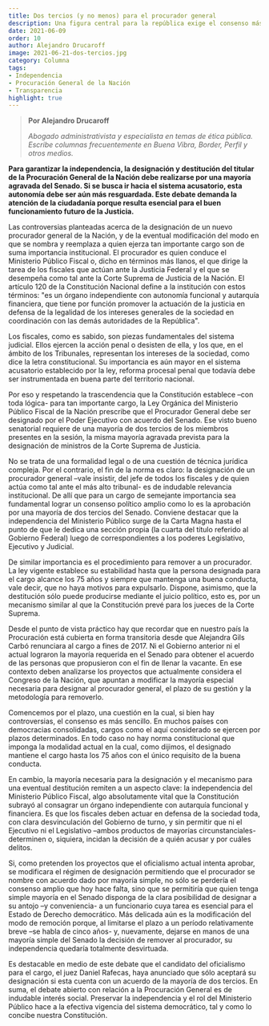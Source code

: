 ```yaml
---
title: Dos tercios (y no menos) para el procurador general
description: Una figura central para la república exige el consenso más amplio
date: 2021-06-09
order: 10
author: Alejandro Drucaroff
image: 2021-06-21-dos-tercios.jpg
category: Columna
tags:
- Independencia
- Procuración General de la Nación
- Transparencia
highlight: true
---
```


> **Por Alejandro Drucaroff**
> 
> *Abogado administrativista y especialista en temas de ética pública. Escribe columnas frecuentemente en Buena Vibra, Border, Perfil y otros medios.*

**Para garantizar la independencia, la designación y destitución del titular de la Procuración General de la Nación debe realizarse por una mayoría agravada del Senado. Si se busca ir hacia el sistema acusatorio, esta autonomía debe ser aún más resguardada. Este debate demanda la atención de la ciudadanía porque resulta esencial para el buen funcionamiento futuro de la Justicia.**

Las controversias planteadas acerca de la designación de un nuevo procurador general de la Nación, y de la eventual modificación del modo en que se nombra y reemplaza a quien ejerza tan importante cargo son de suma importancia institucional. El procurador es quien conduce el Ministerio Público Fiscal o, dicho en términos más llanos, el que dirige la tarea de los fiscales que actúan ante la Justicia Federal y el que se desempeña como tal ante la Corte Suprema de Justicia de la Nación. El artículo 120 de la Constitución Nacional define a la institución con estos términos: "es un órgano independiente con autonomía funcional y autarquía financiera, que tiene por función promover la actuación de la justicia en defensa de la legalidad de los intereses generales de la sociedad en coordinación con las demás autoridades de la República".

Los fiscales, como es sabido, son piezas fundamentales del sistema judicial. Ellos ejercen la acción penal o desisten de ella, y los que, en el ámbito de los Tribunales, representan los intereses de la sociedad, como dice la letra constitucional. Su importancia es aún mayor en el sistema acusatorio establecido por la ley, reforma procesal penal que todavía debe ser instrumentada en buena parte del territorio nacional.

Por eso y respetando la trascendencia que la Constitución establece –con toda lógica- para tan importante cargo, la Ley Orgánica del Ministerio Público Fiscal de la Nación prescribe que el Procurador General debe ser designado por el Poder Ejecutivo con acuerdo del Senado. Ese visto bueno senatorial requiere de una mayoría de dos tercios de los miembros presentes en la sesión, la misma mayoría agravada prevista para la designación de ministros de la Corte Suprema de Justicia.

No se trata de una formalidad legal o de una cuestión de técnica jurídica compleja. Por el contrario, el fin de la norma es claro: la designación de un procurador general –vale insistir, del jefe de todos los fiscales y de quien actúa como tal ante el más alto tribunal- es de indudable relevancia institucional. De allí que para un cargo de semejante importancia sea fundamental lograr un consenso político amplio como lo es la aprobación por una mayoría de dos tercios del Senado. Conviene destacar que la independencia del Ministerio Público surge de la Carta Magna hasta el punto de que le dedica una sección propia (la cuarta del título referido al Gobierno Federal) luego de correspondientes a los poderes Legislativo, Ejecutivo y Judicial.

De similar importancia es el procedimiento para remover a un procurador. La ley vigente establece su estabilidad hasta que la persona designada para el cargo alcance los 75 años y siempre que mantenga una buena conducta, vale decir, que no haya motivos para expulsarlo. Dispone, asimismo, que la destitución sólo puede producirse mediante el juicio político, esto es, por un mecanismo similar al que la Constitución prevé para los jueces de la Corte Suprema.

Desde el punto de vista práctico hay que recordar que en nuestro país la Procuración está cubierta en forma transitoria desde que Alejandra Gils Carbó renunciara al cargo a fines de 2017. Ni el Gobierno anterior ni el actual lograron la mayoría requerida en el Senado para obtener el acuerdo de las personas que propusieron con el fin de llenar la vacante. En ese contexto deben analizarse los proyectos que actualmente considera el Congreso de la Nación, que apuntan a modificar la mayoría especial necesaria para designar al procurador general, el plazo de su gestión y la metodología para removerlo.

Comencemos por el plazo, una cuestión en la cual, si bien hay controversias, el consenso es más sencillo. En muchos países con democracias consolidadas, cargos como el aquí considerado se ejercen por plazos determinados. En todo caso no hay norma constitucional que imponga la modalidad actual en la cual, como dijimos, el designado mantiene el cargo hasta los 75 años con el único requisito de la buena conducta.

En cambio, la mayoría necesaria para la designación y el mecanismo para una eventual destitución remiten a un aspecto clave: la independencia del Ministerio Público Fiscal, algo absolutamente vital que la Constitución subrayó al consagrar un órgano independiente con autarquía funcional y financiera. Es que los fiscales deben actuar en defensa de la sociedad toda, con clara desvinculación del Gobierno de turno, y sin permitir que ni el Ejecutivo ni el Legislativo –ambos productos de mayorías circunstanciales- determinen o, siquiera, incidan la decisión de a quién acusar y por cuáles delitos.

Si, como pretenden los proyectos que el oficialismo actual intenta aprobar, se modificara el régimen de designación permitiendo que el procurador se nombre con acuerdo dado por mayoría simple, no sólo se perdería el consenso amplio que hoy hace falta, sino que se permitiría que quien tenga simple mayoría en el Senado disponga de la clara posibilidad de designar a su antojo –y conveniencia- a un funcionario cuya tarea es esencial para el Estado de Derecho democrático. Más delicada aún es la modificación del modo de remoción porque, al limitarse el plazo a un período relativamente breve –se habla de cinco años- y, nuevamente, dejarse en manos de una mayoría simple del Senado la decisión de remover al procurador, su independencia quedaría totalmente desvirtuada.

Es destacable en medio de este debate que el candidato del oficialismo para el cargo, el juez Daniel Rafecas, haya anunciado que sólo aceptará su designación si esta cuenta con un acuerdo de la mayoría de dos tercios. En suma, el debate abierto con relación a la Procuración General es de indudable interés social. Preservar la independencia y el rol del Ministerio Público hace a la efectiva vigencia del sistema democrático, tal y como lo concibe nuestra Constitución.